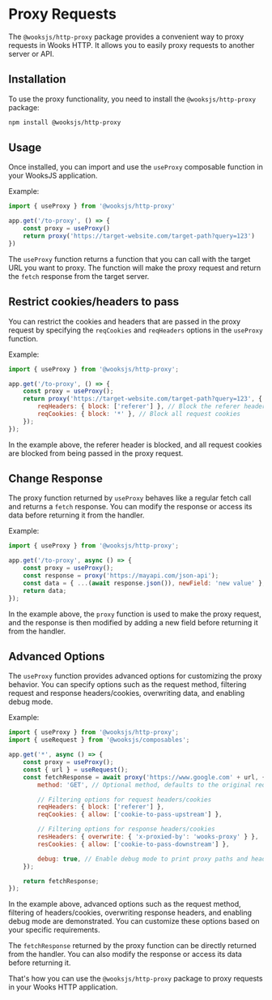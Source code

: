 # Proxy Requests

The `@wooksjs/http-proxy` package provides a convenient way to proxy requests in Wooks HTTP.
It allows you to easily proxy requests to another server or API.

## Installation

To use the proxy functionality, you need to install the `@wooksjs/http-proxy` package:

```bash
npm install @wooksjs/http-proxy
```

## Usage

Once installed, you can import and use the `useProxy` composable function in your WooksJS application.

Example:
```js
import { useProxy } from '@wooksjs/http-proxy'

app.get('/to-proxy', () => {
    const proxy = useProxy()
    return proxy('https://target-website.com/target-path?query=123')
})
```

The `useProxy` function returns a function that you can call with the target URL you want to proxy.
The function will make the proxy request and return the `fetch` response from the target server.

## Restrict cookies/headers to pass

You can restrict the cookies and headers that are passed in the proxy request by specifying
the `reqCookies` and `reqHeaders` options in the `useProxy` function.

Example:
```js
import { useProxy } from '@wooksjs/http-proxy';

app.get('/to-proxy', () => {
    const proxy = useProxy();
    return proxy('https://target-website.com/target-path?query=123', {
        reqHeaders: { block: ['referer'] }, // Block the referer header
        reqCookies: { block: '*' }, // Block all request cookies
    });
});
```

In the example above, the referer header is blocked, and all request cookies are blocked from being passed in the proxy request.

## Change Response

The proxy function returned by `useProxy` behaves like a regular fetch call and returns a `fetch` response.
You can modify the response or access its data before returning it from the handler.

Example:
```js
import { useProxy } from '@wooksjs/http-proxy';

app.get('/to-proxy', async () => {
    const proxy = useProxy();
    const response = proxy('https://mayapi.com/json-api');
    const data = { ...(await response.json()), newField: 'new value' };
    return data;
});
```

In the example above, the `proxy` function is used to make the proxy request,
and the response is then modified by adding a new field before returning it from the handler.

## Advanced Options

The `useProxy` function provides advanced options for customizing the proxy behavior.
You can specify options such as the request method, filtering request and response headers/cookies, overwriting data, and enabling debug mode.

Example:

```js
import { useProxy } from '@wooksjs/http-proxy';
import { useRequest } from '@wooksjs/composables';

app.get('*', async () => {
    const proxy = useProxy();
    const { url } = useRequest();
    const fetchResponse = await proxy('https://www.google.com' + url, {
        method: 'GET', // Optional method, defaults to the original request method

        // Filtering options for request headers/cookies
        reqHeaders: { block: ['referer'] },
        reqCookies: { allow: ['cookie-to-pass-upstream'] },

        // Filtering options for response headers/cookies
        resHeaders: { overwrite: { 'x-proxied-by': 'wooks-proxy' } },
        resCookies: { allow: ['cookie-to-pass-downstream'] },

        debug: true, // Enable debug mode to print proxy paths and headers/cookies
    });

    return fetchResponse;
});
```

In the example above, advanced options such as the request method, filtering of headers/cookies, overwriting response headers,
and enabling debug mode are demonstrated. You can customize these options based on your specific requirements.

The `fetchResponse` returned by the proxy function can be directly returned from the handler.
You can also modify the response or access its data before returning it.

That's how you can use the `@wooksjs/http-proxy` package to proxy requests in your Wooks HTTP application.
